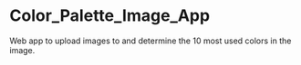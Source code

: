 # Color_Palette_Image_App
Web app to upload images to and determine the 10 most used colors in the image.
